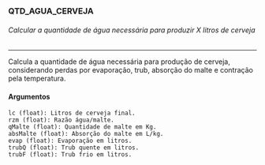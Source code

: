 ### QTD_AGUA_CERVEJA

###### Calcular a quantidade de água necessária para produzir X litros de cerveja

----
Calcula a quantidade de água necessária para produção de cerveja,
considerando perdas por evaporação, trub, absorção do malte e contração
pela temperatura.

#### Argumentos

    lc (float): Litros de cerveja final.
    rzm (float): Razão água/malte.
    qMalte (float): Quantidade de malte em Kg.
    absMalte (float): Absorção do malte em L/kg.
    evap (float): Evaporação em litros.
    trubQ (float): Trub quente em litros.
    trubF (float): Trub frio em litros.
